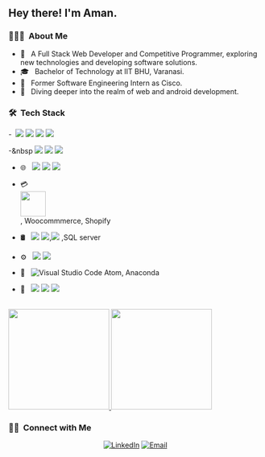 <h2> Hey there! I'm Aman.</h2>

<h3> 👨🏻‍💻 &nbsp;About Me </h3>

- 🤔 &nbsp; A Full Stack Web Developer and Competitive Programmer, exploring new technologies and developing software solutions.
- 🎓 &nbsp; Bachelor of Technology at IIT BHU, Varanasi.
- 💼 &nbsp; Former Software Engineering Intern as Cisco.
- 💭 &nbsp; Diving deeper into the realm of web and android development.

<h3> 🛠 &nbsp;Tech Stack</h3>

-&nbsp; <img src="https://img.shields.io/badge/c++%20-%2300599C.svg?&style=for-the-badge&logo=c%2B%2B&logoColor=white"/> <img src="https://img.shields.io/badge/python%20-%2314354C.svg?&style=for-the-badge&logo=python&logoColor=white"/>  <img src="https://img.shields.io/badge/javascript%20-%23323330.svg?&style=for-the-badge&logo=javascript&logoColor=%23F7DF1E"/>  <img src="https://img.shields.io/badge/kotlin%20-%2300599C.svg?&style=for-the-badge&logo=kotlin&logoColor=white"/> 

-&nbsp <img src="https://img.shields.io/badge/react%20-%2320232a.svg?&style=for-the-badge&logo=react&logoColor=%2361DAFB"/> <img src="https://img.shields.io/badge/django%20-%2320232a.svg?&style=for-the-badge&logo=django&logoColor=%2361DAFB"/>
<img src="https://img.shields.io/badge/express%20-%2320232a.svg?&style=for-the-badge&logo=express&logoColor=%2361DAFB"/>

- 🌐 &nbsp; <img src="https://img.shields.io/badge/html5%20-%23E34F26.svg?&style=for-the-badge&logo=html5&logoColor=white"/> <img src="https://img.shields.io/badge/css3%20-%231572B6.svg?&style=for-the-badge&logo=css3&logoColor=white"/> <img src="https://img.shields.io/badge/bootstrap%20-%23563D7C.svg?&style=for-the-badge&logo=bootstrap&logoColor=white"/>

- 💳 &nbsp;  <code> <img height="50" src="https://github.com/uannabi/-/blob/master/resource/other/wordpress-ar21.svg"> </code>, Woocommmerce, Shopify
- 🛢 &nbsp;
  <img src="https://img.shields.io/badge/mysql-%2300f.svg?&style=for-the-badge&logo=mysql&logoColor=white"/> <img src ="https://img.shields.io/badge/MongoDB-%234ea94b.svg?&style=for-the-badge&logo=mongodb&logoColor=white"/>,<img src ="https://img.shields.io/badge/postgres-%23316192.svg?&style=for-the-badge&logo=postgresql&logoColor=white"/>
 ,SQL server
- ⚙️ &nbsp;
  <img src="https://img.shields.io/badge/git%20-%23F05033.svg?&style=for-the-badge&logo=git&logoColor=white"/> <img src="https://img.shields.io/badge/github%20-%23121011.svg?&style=for-the-badge&logo=github&logoColor=white"/>

- 🔧 &nbsp;
 ![Visual Studio Code](https://img.shields.io/badge/-VsCode-2C2C32?style=flat-square&logo=visual-studio-code&logoColor=0078D7) Atom, Anaconda
- 🎨 &nbsp;
 <img src="https://img.shields.io/badge/adobe%20photoshop%20-%2331A8FF.svg?&style=for-the-badge&logo=adobe%20photoshop&logoColor=white"/> <img src="https://img.shields.io/badge/figma%20-%23F24E1E.svg?&style=for-the-badge&logo=figma&logoColor=white"/>  <img src="https://img.shields.io/badge/adobe%20xd%20-%23FF26BE.svg?&style=for-the-badge&logo=adobe%20xd&logoColor=white"/>


<br/>

<a href="https://github.com/aman909909">
  <img height="200em" src="https://github-readme-stats.vercel.app/api?username=aman909909&theme=buefy&show_icons=true" />
  <img height="200em" src="https://github-readme-stats.vercel.app/api/top-langs/?username=aman909909&theme=buefy&layout=compact" />
</a>

<br/>

<h3> 🤝🏻 &nbsp;Connect with Me </h3>

<p align="center">
<a href="https://www.linkedin.com/in/aman909//"><img alt="LinkedIn" src="https://img.shields.io/badge/LinkedIn-syedammarilyas-blue?style=flat-square&logo=linkedin"></a>
<a href="amanashish.che18@itbhu.ac.in"><img alt="Email" src="https://img.shields.io/badge/Email-amanashish.che18@itbhu.ac.in-blue?style=flat-square&logo=gmail"></a>
</p>

